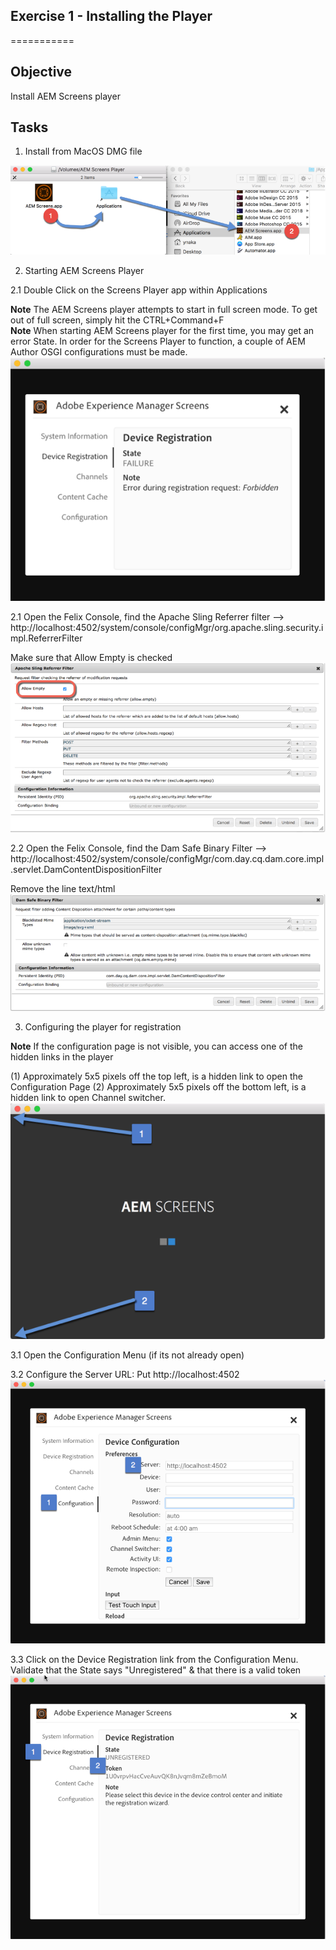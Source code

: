## Exercise 1 - Installing the Player

===========

## Objective
Install AEM Screens player


## Tasks

1.	Install from MacOS DMG file

![Image of ex1 outcome](../../Resources/Picture1.png) 

2.  Starting AEM Screens Player

2.1  Double Click on the Screens Player app within Applications

**Note**
The AEM Screens player attempts to start in full screen mode.  To get out of full screen, simply hit the CTRL+Command+F        
**Note**
When starting AEM Screens player for the first time, you may get an error State.  In order for the Screens Player to function, a couple of AEM Author OSGI configurations must be made.
![AEM Screens Configuration](../../Resources/Picture2.png)


2.1  Open the Felix Console, find the Apache Sling Referrer filter --> http://localhost:4502/system/console/configMgr/org.apache.sling.security.impl.ReferrerFilter

Make sure that Allow Empty is checked
![Apache Sling Referrer filter](../../Resources/Picture3.png)


2.2  Open the Felix Console, find the Dam Safe Binary Filter -->  http://localhost:4502/system/console/configMgr/com.day.cq.dam.core.impl.servlet.DamContentDispositionFilter

Remove the line text/html
![Apache Dam Safe Binary Filter](../../Resources/Picture4.png)

3. Configuring the player for registration

**Note**
If the configuration page is not visible, you can access one of the hidden links in the player

(1)	Approximately 5x5 pixels off the top left, is a hidden link to open the Configuration Page
(2) Approximately 5x5 pixels off the bottom left, is a hidden link to open Channel switcher.
![Screens Player hidden menu](../../Resources/Picture5.png)

3.1 Open the Configuration Menu (if its not already open) 

3.2 Configure the Server URL:  Put http://localhost:4502
![Screens Configuration Menu](../../Resources/Picture6.png)

3.3 Click on the Device Registration link from the Configuration Menu.  Validate that the State says "Unregistered" & that there is a valid token
![Device Registration](../../Resources/Picture7.png)



